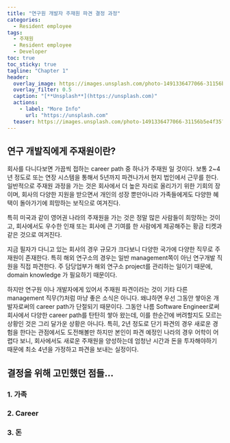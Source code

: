 ```yaml
---
title: "연구원 개발자 주재원 파견 결정 과정"
categories:
  - Resident employee
tags:
  - 주재원
  - Resident employee  
  - Developer
toc: true
toc_sticky: true
tagline: "Chapter 1"
header:
  overlay_image: https://images.unsplash.com/photo-1491336477066-31156b5e4f35?ixlib=rb-4.0.3&ixid=MnwxMjA3fDB8MHxwaG90by1wYWdlfHx8fGVufDB8fHx8&auto=format&fit=crop&w=1170&q=80
  overlay_filter: 0.5
  caption: "[**Unsplash**](https://unsplash.com)"
  actions:
    - label: "More Info"
      url: "https://unsplash.com"
  teaser: https://images.unsplash.com/photo-1491336477066-31156b5e4f35?ixlib=rb-4.0.3&ixid=MnwxMjA3fDB8MHxwaG90by1wYWdlfHx8fGVufDB8fHx8&auto=format&fit=crop&w=1170&q=80
---
```


## 연구 개발직에게 주재원이란?

회사를 다니다보면 가끔씩 접하는 career path 중 하나가 주재원 일 것이다. 보통 2~4년 정도로 또는 연장 시스템을 통해서 5년까지 파견나가서 현지 법인에서 근무를 한다. 일반적으로 주재원 과정을 가는 것은 회사에서 더 높은 자리로 올리가기 위한 기회의 장이며, 회사의 다양한 지원을 받으면서 개인의 성장 뿐만아니라 가족들에게도 다양한 혜택이 돌아가기에 희망하는 보직으로 여겨진다.  

특히 미국과 같이 영어권 나라의 주재원을 가는 것은 정말 많은 사람들이 희망하는 것이고, 회사에서도 우수한 인재 또는 회사에 큰 기여를 한 사람에게 제공해주는 황금 티켓과 같은 것으로 여겨진다. 

지금 필자가 다니고 있는 회사의 경우 규모가 크다보니 다양한 국가에 다양한 직무로 주재원이 존재한다. 특히 해외 연구소의 경우는 일반 management쪽이 아닌 연구개발 직원을 직접 파견한다. 주 담당업부가 해외 연구소 project를 관리하는 일이기 때문에, domain knowledge 가 필요하기 때문이다. 

하지만 연구원 이나 개발자에게 있어서 주재원 파견이라는 것이 기타 다른 management 직무(?)처럼 마냥 좋은 소식은 아니다. 왜냐하면 우선 그동안 쌓아온 개발자로써의 career path가 단절되기 때문이다. 그동안 나름 Software Engineer로써 회사에서 다양한 career path를 탄탄히 쌓아 왔는데, 이를 한순간에 버려할지도 모르는 상황인 것은 그리 달가운 상황은 아니다. 특히, 2년 정도로 단기 파견의 경우 새로운 경험을 한다는 관점에서도 도전해볼만 하지만 본인이 파견 예정인 나라의 경우 어학이 어렵다 보니, 회사에서도 새로운 주재원을 양성하는데 엄청난 시간과 돈을 투자해야하기 때문에 최소 4년을 가정하고 파견을 보내는 실정이다. 

## 결정을 위해 고민했던 점들...

### 1. 가족

### 2. Career

### 3. 돈

